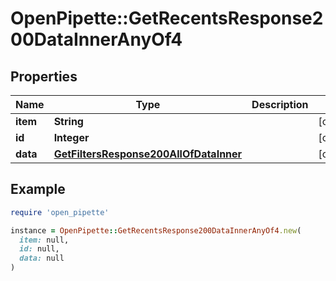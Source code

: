 # OpenPipette::GetRecentsResponse200DataInnerAnyOf4

## Properties

| Name | Type | Description | Notes |
| ---- | ---- | ----------- | ----- |
| **item** | **String** |  | [optional] |
| **id** | **Integer** |  | [optional] |
| **data** | [**GetFiltersResponse200AllOfDataInner**](GetFiltersResponse200AllOfDataInner.md) |  | [optional] |

## Example

```ruby
require 'open_pipette'

instance = OpenPipette::GetRecentsResponse200DataInnerAnyOf4.new(
  item: null,
  id: null,
  data: null
)
```

